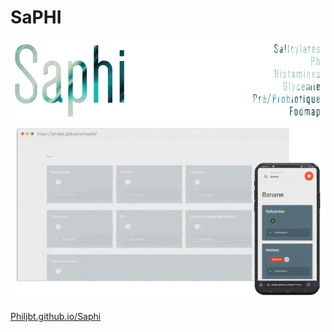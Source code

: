 # SaPHI

![](logo.png)
![](screenrecording.gif)
 
[Philjbt.github.io/Saphi](https://philjbt.github.io/Saphi/)
